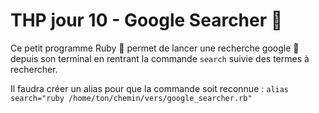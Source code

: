 # THP jour 10 - Google Searcher 🔎 

Ce petit programme Ruby 💎 permet de lancer une recherche google 👀 depuis son terminal en rentrant la commande `search` suivie des termes à rechercher.

Il faudra créer un alias pour que la commande soit reconnue :
`alias search="ruby /home/ton/chemin/vers/google_searcher.rb"`

